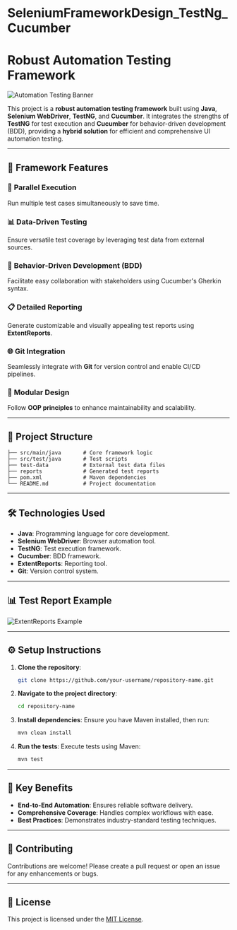# SeleniumFrameworkDesign_TestNg_Cucumber
# Robust Automation Testing Framework

![Automation Testing Banner]([https://via.placeholder.com/1000x300?text=Automation+Testing+Framework](https://www.google.com/url?sa=i&url=https%3A%2F%2Fanhtester.com%2Fblog%2Fcucumber-testng&psig=AOvVaw0F4THJzThRQsobCGzE4wDo&ust=1736460563406000&source=images&cd=vfe&opi=89978449&ved=0CBQQjRxqFwoTCLCxvviR54oDFQAAAAAdAAAAABAE))

This project is a **robust automation testing framework** built using **Java**, **Selenium WebDriver**, **TestNG**, and **Cucumber**. It integrates the strengths of **TestNG** for test execution and **Cucumber** for behavior-driven development (BDD), providing a **hybrid solution** for efficient and comprehensive UI automation testing.

---

## 🚀 **Framework Features**

### 🔄 **Parallel Execution**
Run multiple test cases simultaneously to save time.

### 📊 **Data-Driven Testing**
Ensure versatile test coverage by leveraging test data from external sources.

### 📝 **Behavior-Driven Development (BDD)**
Facilitate easy collaboration with stakeholders using Cucumber's Gherkin syntax.

### 📋 **Detailed Reporting**
Generate customizable and visually appealing test reports using **ExtentReports**.

### 🌐 **Git Integration**
Seamlessly integrate with **Git** for version control and enable CI/CD pipelines.

### 🔧 **Modular Design**
Follow **OOP principles** to enhance maintainability and scalability.

---

## 📂 **Project Structure**

```plaintext
├── src/main/java       # Core framework logic
├── src/test/java       # Test scripts
├── test-data           # External test data files
├── reports             # Generated test reports
├── pom.xml             # Maven dependencies
└── README.md           # Project documentation
```

---

## 🛠️ **Technologies Used**

- **Java**: Programming language for core development.
- **Selenium WebDriver**: Browser automation tool.
- **TestNG**: Test execution framework.
- **Cucumber**: BDD framework.
- **ExtentReports**: Reporting tool.
- **Git**: Version control system.

---

## 📊 **Test Report Example**

![ExtentReports Example](https://via.placeholder.com/800x400?text=Sample+ExtentReport)

---

## ⚙️ **Setup Instructions**

1. **Clone the repository**:
   ```bash
   git clone https://github.com/your-username/repository-name.git
   ```

2. **Navigate to the project directory**:
   ```bash
   cd repository-name
   ```

3. **Install dependencies**:
   Ensure you have Maven installed, then run:
   ```bash
   mvn clean install
   ```

4. **Run the tests**:
   Execute tests using Maven:
   ```bash
   mvn test
   ```

---

## 📌 **Key Benefits**

- **End-to-End Automation**: Ensures reliable software delivery.
- **Comprehensive Coverage**: Handles complex workflows with ease.
- **Best Practices**: Demonstrates industry-standard testing techniques.

---

## 🌟 **Contributing**

Contributions are welcome! Please create a pull request or open an issue for any enhancements or bugs.

---

## 📄 **License**

This project is licensed under the [MIT License](https://opensource.org/licenses/MIT).

